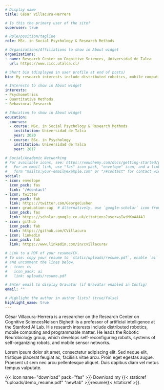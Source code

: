 ```yaml
---
# Display name
title: César Villacura-Herrera

# Is this the primary user of the site?
superuser: true

# Role/position/tagline
role: MSc. in Social Psychology & Research Methods

# Organizations/Affiliations to show in About widget
organizations:
- name: Research Center on Cognitive Sciences, Universidad de Talca
  url: https://www.cicc.utalca.cl/

# Short bio (displayed in user profile at end of posts)
bio: My research interests include distributed robotics, mobile computing and programmable matter.

# Interests to show in About widget
interests:
- Psychometrics
- Quantitative Methods
- Behavioral Research

# Education to show in About widget
education:
  courses:
  - course: MSc. in Social Psychology & Research Methods
    institution: Universidad de Talca
    year: 2020
  - course: BSc. in Psychology
    institution: Universidad de Talca
    year: 2017

# Social/Academic Networking
# For available icons, see: https://wowchemy.com/docs/getting-started/page-builder/#icons
#   For an email link, use "fas" icon pack, "envelope" icon, and a link in the
#   form "mailto:your-email@example.com" or "/#contact" for contact widget.
social:
- icon: envelope
  icon_pack: fas
  link: '/#contact'
- icon: twitter
  icon_pack: fab
  link: https://twitter.com/GeorgeCushen
- icon: graduation-cap  # Alternatively, use `google-scholar` icon from `ai` icon pack
  icon_pack: fas
  link: https://scholar.google.co.uk/citations?user=sIwtMXoAAAAJ
- icon: github
  icon_pack: fab
  link: https://github.com/CVillacura
- icon: linkedin
  icon_pack: fab
  link: https://www.linkedin.com/in/cvillacura/

# Link to a PDF of your resume/CV.
# To use: copy your resume to `static/uploads/resume.pdf`, enable `ai` icons in `params.toml`, 
# and uncomment the lines below.
# - icon: cv
#   icon_pack: ai
#   link: uploads/resume.pdf

# Enter email to display Gravatar (if Gravatar enabled in Config)
email: ""

# Highlight the author in author lists? (true/false)
highlight_name: true
---
```


César Villacura-Herrera is a researcher on the Research Center on Cognitive SciencesNelson Bighetti is a professor of artificial intelligence at the Stanford AI Lab. His research interests include distributed robotics, mobile computing and programmable matter. He leads the Robotic Neurobiology group, which develops self-reconfiguring robots, systems of self-organizing robots, and mobile sensor networks.

Lorem ipsum dolor sit amet, consectetur adipiscing elit. Sed neque elit, tristique placerat feugiat ac, facilisis vitae arcu. Proin eget egestas augue. Praesent ut sem nec arcu pellentesque aliquet. Duis dapibus diam vel metus tempus vulputate.

{{< icon name="download" pack="fas" >}} Download my {{< staticref "uploads/demo_resume.pdf" "newtab" >}}resumé{{< /staticref >}}.
